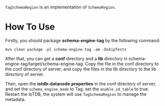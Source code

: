 <!--

    Licensed to the Apache Software Foundation (ASF) under one
    or more contributor license agreements.  See the NOTICE file
    distributed with this work for additional information
    regarding copyright ownership.  The ASF licenses this file
    to you under the Apache License, Version 2.0 (the
    "License"); you may not use this file except in compliance
    with the License.  You may obtain a copy of the License at

        http://www.apache.org/licenses/LICENSE-2.0

    Unless required by applicable law or agreed to in writing,
    software distributed under the License is distributed on an
    "AS IS" BASIS, WITHOUT WARRANTIES OR CONDITIONS OF ANY
    KIND, either express or implied.  See the License for the
    specific language governing permissions and limitations
    under the License.

-->

`TagSchemaRegion` is an implementation of `SchemaRegion`.

# How To Use

Firstly, you should package **schema-engine-tag** by the following command:

```shell
mvn clean package -pl schema-engine-tag -am -DskipTests
```

After that, you can get a **conf** directory and a **lib** directory in
schema-engine-tag/target/schema-engine-tag. Copy the file in the conf directory to the conf directory of server,
and copy the files in the lib directory to the lib directory of server.

Then, open the **iotdb-datanode.properties** in the conf directory of server, and set the `schema_engine_mode` to
Tag, set the `enable_id_table` to true. Restart the IoTDB, the system will use `TagSchemaRegion` to manage
the metadata.